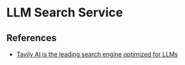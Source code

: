 # LLM Search Service




## References


- [Tavily AI is the leading search engine optimized for LLMs](https://docs.tavily.com/)
